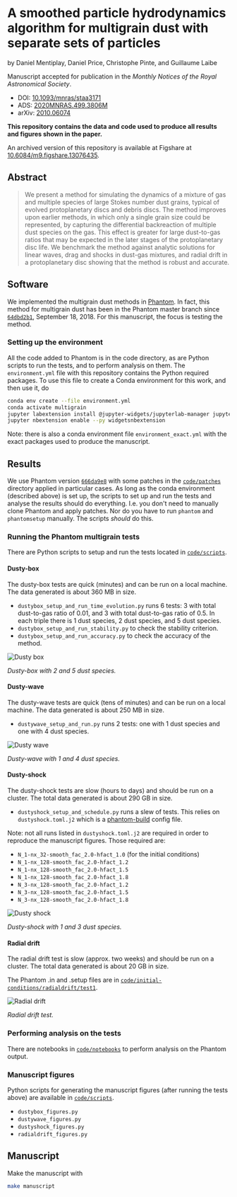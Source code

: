 A smoothed particle hydrodynamics algorithm for multigrain dust with separate sets of particles
===

by Daniel Mentiplay, Daniel Price, Christophe Pinte, and Guillaume Laibe

Manuscript accepted for publication in the *Monthly Notices of the Royal Astronomical Society*.

- DOI: [10.1093/mnras/staa3171](http://dx.doi.org/10.1093/mnras/staa3171)
- ADS: [2020MNRAS.499.3806M](https://ui.adsabs.harvard.edu/abs/2020MNRAS.499.3806M/abstract)
- arXiv: [2010.06074](https://arxiv.org/abs/2010.06074)

**This repository contains the data and code used to produce all results and figures shown in the paper.**

An archived version of this repository is available at Figshare at [10.6084/m9.figshare.13076435](https://doi.org/10.6084/m9.figshare.13076435).

Abstract
--------

> We present a method for simulating the dynamics of a mixture of gas and multiple species of large Stokes number dust grains, typical of evolved protoplanetary discs and debris discs. The method improves upon earlier methods, in which only a single grain size could be represented, by capturing the differential backreaction of multiple dust species on the gas. This effect is greater for large dust-to-gas ratios that may be expected in the later stages of the protoplanetary disc life. We benchmark the method against analytic solutions for linear waves, drag and shocks in dust-gas mixtures, and radial drift in a protoplanetary disc showing that the method is robust and accurate.

Software
--------

We implemented the multigrain dust methods in [Phantom](https://github.com/danieljprice/phantom). In fact, this method for multigrain dust has been in the Phantom master branch since [`64dbd2b1`](https://github.com/danieljprice/phantom/commit/64dbd2b124ca74051eed920d6cad0a2e83157478), September 18, 2018. For this manuscript, the focus is testing the method.

### Setting up the environment

All the code added to Phantom is in the code directory, as are Python scripts to run the tests, and to perform analysis on them. The `environment.yml` file with this repository contains the Python required packages. To use this file to create a Conda environment for this work, and then use it, do

```bash
conda env create --file environment.yml
conda activate multigrain
jupyter labextension install @jupyter-widgets/jupyterlab-manager jupyter-matplotlib
jupyter nbextension enable --py widgetsnbextension
```

Note: there is also a conda environment file `environment_exact.yml` with the exact packages used to produce the manuscript.

Results
-------

We use Phantom version [`666da9e8`](https://github.com/danieljprice/phantom/commit/666da9e892cb3f2d9f89e132504e185fe2f22f31) with some patches in the [`code/patches`](https://github.com/dmentipl/multigrain/tree/master/code/patches) directory applied in particular cases. As long as the conda environment (described above) is set up, the scripts to set up and run the tests and analyse the results should do everything. I.e. you don't need to manually clone Phantom and apply patches. Nor do you have to run `phantom` and `phantomsetup` manually. The scripts *should* do this.

### Running the Phantom multigrain tests

There are Python scripts to setup and run the tests located in [`code/scripts`](https://github.com/dmentipl/multigrain/tree/master/code/scripts).

#### Dusty-box

The dusty-box tests are quick (minutes) and can be run on a local machine. The data generated is about 360 MB in size.

- `dustybox_setup_and_run_time_evolution.py` runs 6 tests: 3 with total dust-to-gas ratio of 0.01, and 3 with total dust-to-gas ratio of 0.5. In each triple there is 1 dust species, 2 dust species, and 5 dust species.
- `dustybox_setup_and_run_stability.py` to check the stability criterion.
- `dustybox_setup_and_run_accuracy.py` to check the accuracy of the method.

![Dusty box](dustybox.png)

*Dusty-box with 2 and 5 dust species.*

#### Dusty-wave

The dusty-wave tests are quick (tens of minutes) and can be run on a local machine. The data generated is about 250 MB in size.

- `dustywave_setup_and_run.py` runs 2 tests: one with 1 dust species and one with 4 dust species.

![Dusty wave](dustywave.png)

*Dusty-wave with 1 and 4 dust species.*

#### Dusty-shock

The dusty-shock tests are slow (hours to days) and should be run on a cluster. The total data generated is about 290 GB in size.

- `dustyshock_setup_and_schedule.py` runs a slew of tests. This relies on `dustyshock.toml.j2` which is a [phantom-build](https://github.com/dmentipl/phantom-build) config file.

Note: not all runs listed in `dustyshock.toml.j2` are required in order to reproduce the manuscript figures. Those required are:

- `N_1-nx_32-smooth_fac_2.0-hfact_1.0` (for the initial conditions)
- `N_1-nx_128-smooth_fac_2.0-hfact_1.2`
- `N_1-nx_128-smooth_fac_2.0-hfact_1.5`
- `N_1-nx_128-smooth_fac_2.0-hfact_1.8`
- `N_3-nx_128-smooth_fac_2.0-hfact_1.2`
- `N_3-nx_128-smooth_fac_2.0-hfact_1.5`
- `N_3-nx_128-smooth_fac_2.0-hfact_1.8`

![Dusty shock](dustyshock.png)

*Dusty-shock with 1 and 3 dust species.*

#### Radial drift

The radial drift test is slow (approx. two weeks) and should be run on a cluster. The total data generated is about 20 GB in size.

The Phantom .in and .setup files are in [`code/initial-conditions/radialdrift/test1`](https://github.com/dmentipl/multigrain/tree/master/code/initial-conditions/radialdrift/test1).

![Radial drift](radialdrift.png)

*Radial drift test.*

### Performing analysis on the tests

There are notebooks in [`code/notebooks`](https://github.com/dmentipl/multigrain/tree/master/code/notebooks) to perform analysis on the Phantom output.

### Manuscript figures

Python scripts for generating the manuscript figures (after running the tests above) are available in [`code/scripts`](https://github.com/dmentipl/multigrain/tree/master/code/scripts).

- `dustybox_figures.py`
- `dustywave_figures.py`
- `dustyshock_figures.py`
- `radialdrift_figures.py`

Manuscript
----------

Make the manuscript with

```bash
make manuscript
```
